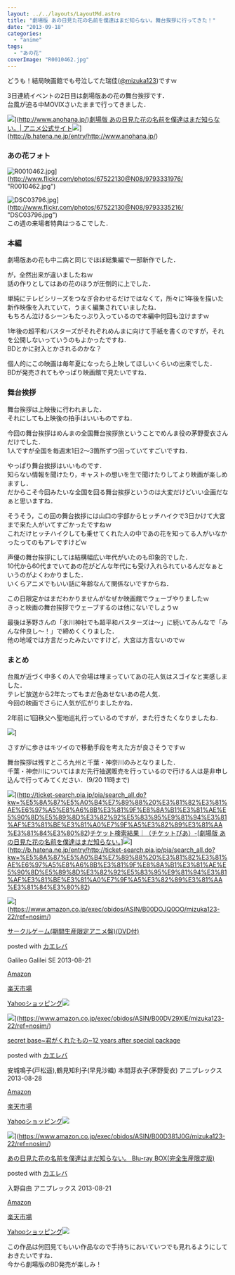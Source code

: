 ```yaml
---
layout: ../../layouts/LayoutMd.astro
title: "劇場版 あの日見た花の名前を僕達はまだ知らない。舞台挨拶に行ってきた！"
date: "2013-09-18"
categories: 
  - "anime"
tags: 
  - "あの花"
coverImage: "R0010462.jpg"
---
```


どうも！結局映画館でも号泣してた瑞佳([@mizuka123](https://twitter.com/mizuka123))ですｗ

3日連続イベントの2日目は劇場版あの花の舞台挨拶です．  
台風が迫る中MOVIXさいたままで行ってきました．

![](http://capture.heartrails.com/150x130/shadow?http://www.anohana.jp/)](http://www.anohana.jp/)[劇場版 あの日見た花の名前を僕達はまだ知らない。| アニメ公式サイト](http://www.anohana.jp/)![](http://b.hatena.ne.jp/entry/image/http://www.anohana.jp/)](http://b.hatena.ne.jp/entry/http://www.anohana.jp/)  
  

### あの花フォト

![R0010462.jpg](/archive/images/9793331976_3241b5bc46_b.jpg)](http://www.flickr.com/photos/67522130@N08/9793331976/ "R0010462.jpg")

![DSC03796.jpg](/archive/images/9793335216_1b8d198ef2_b.jpg)](http://www.flickr.com/photos/67522130@N08/9793335216/ "DSC03796.jpg")  
この週の来場者特典はつるこでした．

### 本編

劇場版あの花も中二病と同じでほぼ総集編で一部新作でした．

が，全然出来が違いましたねｗ  
話の作りとしてはあの花のほうが圧倒的に上でした．

単純にテレビシリーズをつなぎ合わせるだけではなくて，所々に1年後を描いた新作映像を入れていて，うまく編集されていましたね．  
もちろん泣けるシーンもたっぷり入っているので本編中何回も泣けますｗ

1年後の超平和バスターズがそれぞれめんまに向けて手紙を書くのですが，それを公開しないっていうのもよかったですね．  
BDとかに封入とかされるのかな？

個人的にこの映画は毎年夏になったら上映してほしいくらいの出来でした．  
BDが発売されてもやっぱり映画館で見たいですね．

### 舞台挨拶

舞台挨拶は上映後に行われました．  
それにしても上映後の拍手はいいものですね．

今回の舞台挨拶はめんまの全国舞台挨拶旅ということでめんま役の茅野愛衣さんだけでした．  
1人ですが全国を毎週末1日2～3箇所ずつ回っていてすごいですね．

やっぱり舞台挨拶はいいものです．  
知らない情報を聞けたり，キャストの想いを生で聞けたりしてより映画が楽しめますし．  
だからこそ今回みたいな全国を回る舞台挨拶というのは大変だけどいい企画だなぁと思いますね．

そうそう，この回の舞台挨拶には山口の宇部からヒッチハイクで3日かけて大宮まで来た人がいてすごかったですねｗ  
これだけヒッチハイクしても乗せてくれた人の中であの花を知ってる人がいなかったってのもアレですけどｗ

声優の舞台挨拶にしては結構幅広い年代がいたのも印象的でした．  
10代から60代までいてあの花がどんな年代にも受け入れられているんだなぁというのがよくわかりました．  
いくらアニメでもいい話に年齢なんて関係ないですからね．

この日限定かはまだわかりませんがなぜか映画館でウェーブやりましたｗ  
きっと映画の舞台挨拶でウェーブするのは他にないでしょうｗ

最後は茅野さんの「氷川神社でも超平和バスターズは～」に続いてみんなで「みんな仲良し～！」で締めくくりました．  
他の地域では方言だったみたいですけど，大宮は方言ないのでｗ

### まとめ

台風が近づく中多くの人で会場は埋まっていてあの花人気はスゴイなと実感しました．  
テレビ放送から2年たってもまだ色あせないあの花人気．  
今回の映画でさらに人気が広がりましたかね．

2年前に1回秩父へ聖地巡礼行っているのですが，また行きたくなりましたね．

![](http://capture.heartrails.com/150x130/shadow?//mizuka123.net/352/)]  
  

さすがに歩きはキツイので移動手段を考えた方が良さそうですｗ

舞台挨拶は残すところ九州と千葉・神奈川のみとなりました．  
千葉・神奈川についてはまだ先行抽選販売を行っているので行ける人は是非申し込んで行ってみてください．(9/20 11時まで)

![](http://capture.heartrails.com/150x130/shadow?http://ticket-search.pia.jp/pia/search_all.do?kw=%E5%8A%87%E5%A0%B4%E7%89%88%20%E3%81%82%E3%81%AE%E6%97%A5%E8%A6%8B%E3%81%9F%E8%8A%B1%E3%81%AE%E5%90%8D%E5%89%8D%E3%82%92%E5%83%95%E9%81%94%E3%81%AF%E3%81%BE%E3%81%A0%E7%9F%A5%E3%82%89%E3%81%AA%E3%81%84%E3%80%82)](http://ticket-search.pia.jp/pia/search_all.do?kw=%E5%8A%87%E5%A0%B4%E7%89%88%20%E3%81%82%E3%81%AE%E6%97%A5%E8%A6%8B%E3%81%9F%E8%8A%B1%E3%81%AE%E5%90%8D%E5%89%8D%E3%82%92%E5%83%95%E9%81%94%E3%81%AF%E3%81%BE%E3%81%A0%E7%9F%A5%E3%82%89%E3%81%AA%E3%81%84%E3%80%82)[チケット検索結果｜（チケットぴあ）-\[劇場版 あの日見た花の名前を僕達はまだ知らない。\]](http://ticket-search.pia.jp/pia/search_all.do?kw=%E5%8A%87%E5%A0%B4%E7%89%88%20%E3%81%82%E3%81%AE%E6%97%A5%E8%A6%8B%E3%81%9F%E8%8A%B1%E3%81%AE%E5%90%8D%E5%89%8D%E3%82%92%E5%83%95%E9%81%94%E3%81%AF%E3%81%BE%E3%81%A0%E7%9F%A5%E3%82%89%E3%81%AA%E3%81%84%E3%80%82)![](http://b.hatena.ne.jp/entry/image/http://ticket-search.pia.jp/pia/search_all.do?kw=%E5%8A%87%E5%A0%B4%E7%89%88%20%E3%81%82%E3%81%AE%E6%97%A5%E8%A6%8B%E3%81%9F%E8%8A%B1%E3%81%AE%E5%90%8D%E5%89%8D%E3%82%92%E5%83%95%E9%81%94%E3%81%AF%E3%81%BE%E3%81%A0%E7%9F%A5%E3%82%89%E3%81%AA%E3%81%84%E3%80%82)](http://b.hatena.ne.jp/entry/http://ticket-search.pia.jp/pia/search_all.do?kw=%E5%8A%87%E5%A0%B4%E7%89%88%20%E3%81%82%E3%81%AE%E6%97%A5%E8%A6%8B%E3%81%9F%E8%8A%B1%E3%81%AE%E5%90%8D%E5%89%8D%E3%82%92%E5%83%95%E9%81%94%E3%81%AF%E3%81%BE%E3%81%A0%E7%9F%A5%E3%82%89%E3%81%AA%E3%81%84%E3%80%82)  
  

![](/archive/images/61Vtwbn1h4L._SL160_.jpg)](https://www.amazon.co.jp/exec/obidos/ASIN/B00DOJQ0OO/mizuka123-22/ref=nosim/)

[サークルゲーム(期間生産限定アニメ盤)(DVD付)](https://www.amazon.co.jp/exec/obidos/ASIN/B00DOJQ0OO/mizuka123-22/ref=nosim/)

posted with [カエレバ](http://kaereba.com)

Galileo Galilei SE 2013-08-21

[Amazon](http://www.amazon.co.jp/gp/search?keywords=%8A%FA%8A%D4%90%B6%8EY%8C%C0%92%E8%83A%83j%83%81%94%D5%20%83T%81%5B%83N%83%8B%83Q%81%5B%83%80&__mk_ja_JP=%83J%83%5E%83J%83i&tag=mizuka123-22 "アマゾン")

[楽天市場](http://hb.afl.rakuten.co.jp/hgc/032b53ee.4b34c5ee.0f4a541e.f440145e/?pc=http%3A%2F%2Fsearch.rakuten.co.jp%2Fsearch%2Fmall%2F%25E6%259C%259F%25E9%2596%2593%25E7%2594%259F%25E7%2594%25A3%25E9%2599%2590%25E5%25AE%259A%25E3%2582%25A2%25E3%2583%258B%25E3%2583%25A1%25E7%259B%25A4%2520%25E3%2582%25B5%25E3%2583%25BC%25E3%2582%25AF%25E3%2583%25AB%25E3%2582%25B2%25E3%2583%25BC%25E3%2583%25A0%2F-%2Ff.1-p.1-s.1-sf.0-st.A-v.2%3Fx%3D0%26scid%3Daf_ich_link_urltxt%26m%3Dhttp%3A%2F%2Fm.rakuten.co.jp%2F "楽天市場")

[Yahooショッピング![](//ad.jp.ap.valuecommerce.com/servlet/gifbanner?sid=3066752&pid=881990642)](//ck.jp.ap.valuecommerce.com/servlet/referral?sid=3066752&pid=881990642&vc_url=http%3A%2F%2Fshopping.search.yahoo.co.jp%2Fsearch%3FuIv%3Don%26ei%3DUTF-8%26tab_ex%3Dcommerce%26slider%3D0%26va%3D%25E6%259C%259F%25E9%2596%2593%25E7%2594%259F%25E7%2594%25A3%25E9%2599%2590%25E5%25AE%259A%25E3%2582%25A2%25E3%2583%258B%25E3%2583%25A1%25E7%259B%25A4%2520%25E3%2582%25B5%25E3%2583%25BC%25E3%2582%25AF%25E3%2583%25AB%25E3%2582%25B2%25E3%2583%25BC%25E3%2583%25A0 "Yahooショッピング")

![](/archive/images/51uTyiNxViL._SL160_.jpg)](https://www.amazon.co.jp/exec/obidos/ASIN/B00DV29XIE/mizuka123-22/ref=nosim/)

[secret base~君がくれたもの~12 years after special package](https://www.amazon.co.jp/exec/obidos/ASIN/B00DV29XIE/mizuka123-22/ref=nosim/)

posted with [カエレバ](http://kaereba.com)

安城鳴子(戸松遥),鶴見知利子(早見沙織) 本間芽衣子(茅野愛衣) アニプレックス 2013-08-28

[Amazon](http://www.amazon.co.jp/gp/search?keywords=12%20years%20after%20special%20package&__mk_ja_JP=%83J%83%5E%83J%83i&tag=mizuka123-22 "アマゾン")

[楽天市場](http://hb.afl.rakuten.co.jp/hgc/032b53ee.4b34c5ee.0f4a541e.f440145e/?pc=http%3A%2F%2Fsearch.rakuten.co.jp%2Fsearch%2Fmall%2F12%2520years%2520after%2520special%2520package%2F-%2Ff.1-p.1-s.1-sf.0-st.A-v.2%3Fx%3D0%26scid%3Daf_ich_link_urltxt%26m%3Dhttp%3A%2F%2Fm.rakuten.co.jp%2F "楽天市場")

[Yahooショッピング![](//ad.jp.ap.valuecommerce.com/servlet/gifbanner?sid=3066752&pid=881990642)](//ck.jp.ap.valuecommerce.com/servlet/referral?sid=3066752&pid=881990642&vc_url=http%3A%2F%2Fshopping.search.yahoo.co.jp%2Fsearch%3FuIv%3Don%26ei%3DUTF-8%26tab_ex%3Dcommerce%26slider%3D0%26va%3D12%2520years%2520after%2520special%2520package "Yahooショッピング")

![](/archive/images/51y34rtBrLL._SL160_.jpg)](https://www.amazon.co.jp/exec/obidos/ASIN/B00D381J0G/mizuka123-22/ref=nosim/)

[あの日見た花の名前を僕達はまだ知らない。 Blu-ray BOX(完全生産限定版)](https://www.amazon.co.jp/exec/obidos/ASIN/B00D381J0G/mizuka123-22/ref=nosim/)

posted with [カエレバ](http://kaereba.com)

入野自由 アニプレックス 2013-08-21

[Amazon](http://www.amazon.co.jp/gp/search?keywords=Blu-ray%20BOX&__mk_ja_JP=%83J%83%5E%83J%83i&tag=mizuka123-22 "アマゾン")

[楽天市場](http://hb.afl.rakuten.co.jp/hgc/032b53ee.4b34c5ee.0f4a541e.f440145e/?pc=http%3A%2F%2Fsearch.rakuten.co.jp%2Fsearch%2Fmall%2FBlu-ray%2520BOX%2F-%2Ff.1-p.1-s.1-sf.0-st.A-v.2%3Fx%3D0%26scid%3Daf_ich_link_urltxt%26m%3Dhttp%3A%2F%2Fm.rakuten.co.jp%2F "楽天市場")

[Yahooショッピング![](//ad.jp.ap.valuecommerce.com/servlet/gifbanner?sid=3066752&pid=881990642)](//ck.jp.ap.valuecommerce.com/servlet/referral?sid=3066752&pid=881990642&vc_url=http%3A%2F%2Fshopping.search.yahoo.co.jp%2Fsearch%3FuIv%3Don%26ei%3DUTF-8%26tab_ex%3Dcommerce%26slider%3D0%26va%3DBlu-ray%2520BOX "Yahooショッピング")

この作品は何回見てもいい作品なので手持ちにおいていつでも見れるようにしておきたいですね．  
今から劇場版のBD発売が楽しみ！
